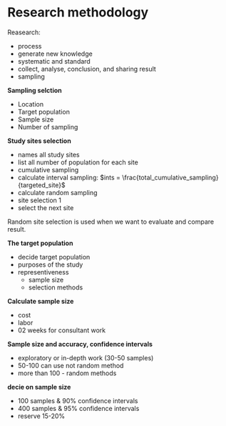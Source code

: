 # Research methodology 

Reasearch: 
- process
- generate new knowledge
- systematic and standard
- collect, analyse, conclusion, and sharing result
- sampling

__Sampling selction__
- Location
- Target population
- Sample size
- Number of sampling

__Study sites selection__
- names all study sites
- list all number of population for each site
- cumulative sampling
- calculate  interval sampling: $ints = \frac{total_cumulative_sampling}{targeted_site}$
- calculate random sampling
- site selection 1
- select the next site

Random site selection is used when we want to evaluate and compare result. 

__The target population__
- decide target population
- purposes of the study
- representiveness
  - sample size
  - selection methods
 
__Calculate sample size__
- cost
- labor
- 02 weeks for consultant work

__Sample size and accuracy, confidence intervals__
- exploratory or in-depth work (30-50 samples)
- 50-100 can use not random method
- more than 100 - random methods

__decie on sample size__
- 100 samples  & 90% confidence intervals
- 400 samples & 95% confidence intervals
- reserve 15-20%



 

